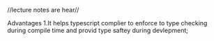 //lecture notes are hear//

Advantages
1.It helps typescript complier to enforce to type checking during compile time and provid type saftey during devlepment;